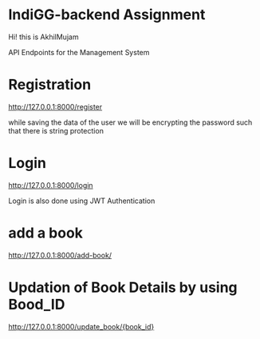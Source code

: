 # IndiGG-backend Assignment

Hi! this is AkhilMujam 

API Endpoints for the Management System 

# Registration
http://127.0.0.1:8000/register

while saving the data of the user we will be encrypting the password such that there is string protection

# Login
http://127.0.0.1:8000/login

Login is also done using JWT Authentication

# add a book
http://127.0.0.1:8000/add-book/

# Updation of Book Details by using Bood_ID
http://127.0.0.1:8000/update_book/{book_id}




